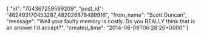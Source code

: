  {
   "id": "704367259599209",
   "post_id": "462493170453287_482026878499916",
   "from_name": "Scott Duncan",
   "message": "Well your faulty memory is costly. Do you REALLY think that is an answer I'd accept?",
   "created_time": "2014-08-09T06:28:20+0000"
 }
